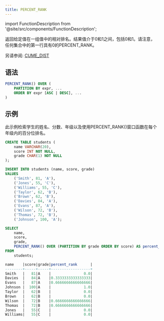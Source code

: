 ```yaml
---
title: PERCENT_RANK
---
```

import FunctionDescription from '@site/src/components/FunctionDescription';

<FunctionDescription description="引入版本: v1.1.50"/>

返回给定值在一组值中的相对排名。结果值介于0和1之间，包括0和1。请注意，任何集合中的第一行具有0的PERCENT_RANK。

另请参阅: [CUME_DIST](cume-dist.md)

## 语法

```sql
PERCENT_RANK() OVER (
	PARTITION BY expr, ...
	ORDER BY expr [ASC | DESC], ...
)
```

## 示例

此示例检索学生的姓名、分数、年级以及使用PERCENT_RANK()窗口函数在每个年级内的百分位排名。

```sql
CREATE TABLE students (
    name VARCHAR(20),
    score INT NOT NULL,
    grade CHAR(1) NOT NULL
);

INSERT INTO students (name, score, grade)
VALUES
    ('Smith', 81, 'A'),
    ('Jones', 55, 'C'),
    ('Williams', 55, 'C'),
    ('Taylor', 62, 'B'),
    ('Brown', 62, 'B'),
    ('Davies', 84, 'A'),
    ('Evans', 87, 'A'),
    ('Wilson', 72, 'B'),
    ('Thomas', 72, 'B'),
    ('Johnson', 100, 'A');

SELECT
    name,
    score,
    grade,
    PERCENT_RANK() OVER (PARTITION BY grade ORDER BY score) AS percent_rank
FROM
    students;

name    |score|grade|percent_rank      |
--------+-----+-----+------------------+
Smith   |   81|A    |               0.0|
Davies  |   84|A    |0.3333333333333333|
Evans   |   87|A    |0.6666666666666666|
Johnson |  100|A    |               1.0|
Taylor  |   62|B    |               0.0|
Brown   |   62|B    |               0.0|
Wilson  |   72|B    |0.6666666666666666|
Thomas  |   72|B    |0.6666666666666666|
Jones   |   55|C    |               0.0|
Williams|   55|C    |               0.0|
```